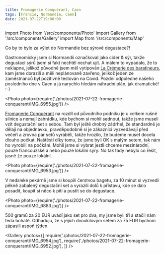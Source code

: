 ```yaml
---
title: Fromagerie Conquérant, Caen
tags: [Francie, Normandie, Caen]
date: 2021-07-22T19:00:00
---
```


import Photo from '/src/components/Photo'
import Gallery from '/src/components/Gallery'
import Map from '/src/components/Map'

Co by to bylo za výlet do Normandie bez sýrové degustace?!

<!-- truncate -->

Gastronomicky jsem si Normandii označkoval jako cider &amp; sýr, takže degustaci sýrů jsem si fakt nechtěl nechat ujít. A málem to vypadalo, že to neklapne, jelikož původně jsem měl vytipován [La Crémerie des baratineurs](https://goo.gl/maps/g6nyfPxazjrZzogU8), kam jsme dorazili a měli neplánovaně zavřeno, jelikož jeden ze zaměstnanců byl pozitivně testován na Covid. Pozdní odpoledne našeho posledního dne v Caen a já narychlo hledám náhradní plán, jak dramatické! :-)

<Photo photo={require('./photos/2021-07-22-fromagerie-conquerant/IMG_6955.jpg')} />

[Fromagerie Conquérant](https://goo.gl/maps/bDNbdDMZJfYQSqrJ8) na rozdíl od původního podniku je u celkem rušné silnice a nemají zahrádku, kde bychom si mohli sednout, takže jsme museli vzít degustační set s sebou. Tam byl ještě drobný zádrhel, že standardně je dělají na objednávku, pravděpodobně si je zákazníci vyzvedávají před večeří a zrovna pár setů vyráběli, takže hrozilo, že budeme muset docela dlouho počkat. Naštěstí díky tomu, že jsme byli OK s malým setem, tak nám ho vyrobili na počkání. Mohli jsme si vybrat jestli chceme mezinárodní, pouze francouzské a nebo pouze lokální sýry. No tak tady nebylo co řešit, jasně že pouze lokální.

<Photo photo={require('./photos/2021-07-22-fromagerie-conquerant/IMG_6953.jpg')} />

V nedaleké pekárně jsme si koupili čerstvou bagetu, za 10 minut si vyzvedli pěkně zabalený degustační set a vyrazili dolů k přístavu, kde se dalo posadit, koupit si něco k pití a pustit se do degustace.

<Photo photo={require('./photos/2021-07-22-fromagerie-conquerant/IMG_6883.jpg')} />

500 gramů za 20 EUR uvádí jako set pro dva, my jsme byli tři a stačil nám teda bohatě. Odhaduju, že s jejich dvoukilovým setem za 75 EUR bychom zápasili aspoň týden.

<Gallery photos={[
require('./photos/2021-07-22-fromagerie-conquerant/IMG_6954.jpg'),
require('./photos/2021-07-22-fromagerie-conquerant/IMG_6952.jpg'),
]} />

<Map src="https://www.google.com/maps/embed?pb=!1m14!1m8!1m3!1d10431.868399814488!2d-0.37190304033490995!3d49.1822109078101!3m2!1i1024!2i768!4f13.1!3m3!1m2!1s0x0%3A0x4fe4176ed862417!2sFromagerie%20Conqu%C3%A9rant!5e0!3m2!1sen!2scz!4v1629118286153!5m2!1sen!2scz" />
